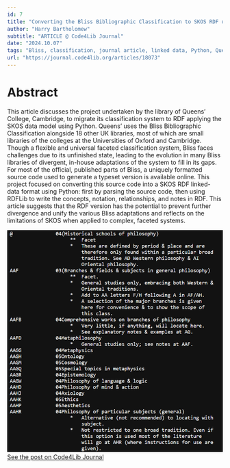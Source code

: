 ```yaml
---
id: 7
title: "Converting the Bliss Bibliographic Classification to SKOS RDF using Python RDFLib"
author: "Harry Bartholomew"
subtitle: "ARTICLE @ Code4Lib Journal"
date: "2024.10.07"
tags: "Bliss, classification, journal article, linked data, Python, Queens' College, RDF, SKOS"
url: "https://journal.code4lib.org/articles/18073"
---
```

# Abstract

This article discusses the project undertaken by the library of Queens’ College, Cambridge, to migrate its
classification system to RDF applying the SKOS data model using Python. Queens’ uses the Bliss Bibliographic
Classification alongside 18 other UK libraries, most of which are small libraries of the colleges at the Universities of
Oxford and Cambridge. Though a flexible and universal faceted classification system, Bliss faces challenges due to its
unfinished state, leading to the evolution in many Bliss libraries of divergent, in-house adaptations of the system to
fill in its gaps. For most of the official, published parts of Bliss, a uniquely formatted source code used to generate
a typeset version is available online. This project focused on converting this source code into a SKOS RDF linked-data
format using Python: first by parsing the source code, then using RDFLib to write the concepts, notation, relationships,
and notes in RDF. This article suggests that the RDF version has the potential to prevent further divergence and unify
the various Bliss adaptations and reflects on the limitations of SKOS when applied to complex, faceted systems.


![image](/images/blog_07.png)\
[See the post on Code4Lib Journal](https://journal.code4lib.org/articles/18073)

